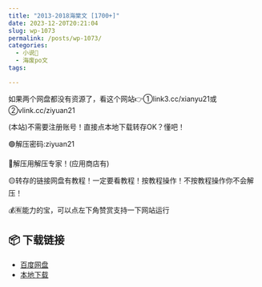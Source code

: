 ```yaml
---
title: "2013-2018海棠文 [1700+]"
date: 2023-12-20T20:21:04
slug: wp-1073
permalink: /posts/wp-1073/
categories:
  - 小说📖
  - 海废po文
tags:

---
```


如果两个网盘都没有资源了，看这个网站👉①link3.cc/xianyu21或②vlink.cc/ziyuan21

(本站)不需要注册账号！直接点本地下载转存OK？懂吧！

🟢解压密码:ziyuan21

🔵解压用解压专家！(应用商店有)

🟡转存的链接网盘有教程！一定要看教程！按教程操作！不按教程操作你不会解压！

💰🈶能力的宝，可以点左下角赞赏支持一下网站运行

## 📦 下载链接
- [百度网盘](https://blziyuan21.com/pay-download/1073?key=feb71eb8f4&down_id=0)
- [本地下载](https://blziyuan21.com/pay-download/1073?key=feb71eb8f4&down_id=1)

